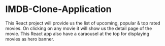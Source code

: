 # IMDB-Clone-Application
This React project will provide us the list of upcoming, popular &amp; top rated movies. On clicking on any movie it will show us the detail page of the movie. This React app also have a caraousel at the top for displaying movies as hero banner.
